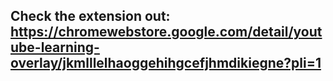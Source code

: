 ## Check the extension out: https://chromewebstore.google.com/detail/youtube-learning-overlay/jkmlllelhaoggehihgcefjhmdikiegne?pli=1